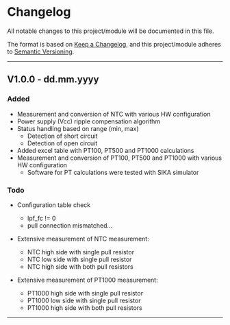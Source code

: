 # Changelog
All notable changes to this project/module will be documented in this file.

The format is based on [Keep a Changelog](https://keepachangelog.com/en/1.0.0/),
and this project/module adheres to [Semantic Versioning](https://semver.org/spec/v2.0.0.html).

---
## V1.0.0 - dd.mm.yyyy

### Added
- Measurement and conversion of NTC with various HW configuration
- Power supply (Vcc) ripple compensation algorithm
- Status handling based on range (min, max)
    - Detection of short circuit
    - Detection of open circuit
- Added excel table with PT100, PT500 and PT1000 calculations
- Measurement and conversion of PT100, PT500 and PT1000 with various HW configuration
   - Software for PT calculations were tested with SIKA simulator

### Todo

 - Configuration table check
    - lpf_fc != 0
    - pull connection mismatched...
 
 - Extensive measurement of NTC measurement:
    - NTC high side with single pull resistor
    - NTC low side with single pull resistor
    - NTC high side with both pull resistors

 - Extensive measurement of PT1000 measurement:
    - PT1000 high side with single pull resistor
    - PT1000 low side with single pull resistor
    - PT1000 high side with both pull resistors


---